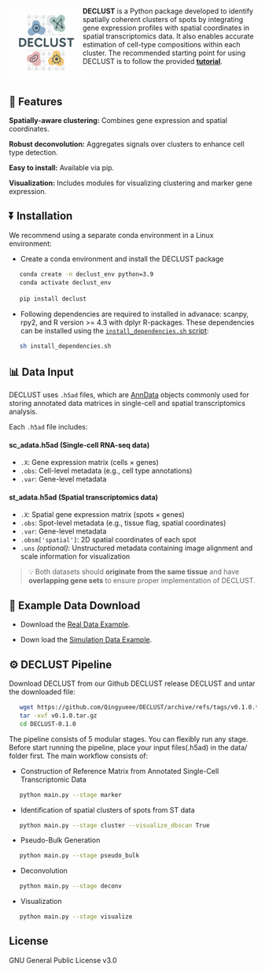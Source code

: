 #  <img src="./logo.png" align="left" height="150" /></a>

<strong>DECLUST</strong> is a Python package developed to identify spatially coherent clusters of spots by integrating gene expression profiles with spatial coordinates in spatial transcriptomics data. It also enables accurate estimation of cell-type compositions within each cluster. The recommended starting point for using DECLUST is to follow the provided <a href="https://github.com/Qingyueee/DECLUST/blob/main/tutorial.ipynb" target="_blank">**tutorial**</a>.


<br> 

## 🌟 Features

 **Spatially-aware clustering:** Combines gene expression and spatial coordinates.

 **Robust deconvolution:** Aggregates signals over clusters to enhance cell type detection.

 **Easy to install:** Available via pip.

 **Visualization:** Includes modules for visualizing clustering and marker gene expression.

## ⏬ Installation

We recommend using a separate conda environment in a Linux environment:

- Create a conda environment and install the DECLUST package

```bash
   conda create -n declust_env python=3.9
   conda activate declust_env

   pip install declust
```
- Following dependencies are required to installed in advanace: scanpy, rpy2, and R version >= 4.3 with dplyr R-packages. These dependencies can be installed using the [`install_dependencies.sh` script](https://github.com/Qingyueee/DECLUST/blob/main/install_dependencies.sh):

```bash
   sh install_dependencies.sh
```

## 📊 Data Input

DECLUST uses `.h5ad` files, which are [AnnData](https://anndata.readthedocs.io/en/latest/) objects commonly used for storing annotated data matrices in single-cell and spatial transcriptomics analysis.

Each `.h5ad` file includes:

#### **sc_adata.h5ad** (Single-cell RNA-seq data)
- `.X`: Gene expression matrix (cells × genes)
- `.obs`: Cell-level metadata (e.g., cell type annotations)
- `.var`: Gene-level metadata

#### **st_adata.h5ad** (Spatial transcriptomics data)
- `.X`: Spatial gene expression matrix (spots × genes)
- `.obs`: Spot-level metadata (e.g., tissue flag, spatial coordinates)
- `.var`: Gene-level metadata
- `.obsm['spatial']`: 2D spatial coordinates of each spot
- `.uns` *(optional)*: Unstructured metadata containing image alignment and scale information for visualization

> 💡 Both datasets should **originate from the same tissue** and have **overlapping gene sets** to ensure proper implementation of DECLUST.

## 🔗 Example Data Download  

- Download the [Real Data Example](https://drive.google.com/uc?export=download&id=1LrSQYf1_IqQzxx7GeJrbBsEyuLLHHERC). 
   
- Down load the [Simulation Data Example](https://drive.google.com/file/d/1aq1Whk3sBcNudLqgDzNQFcoU3n2ANRnZ/view?usp=sharing).


## ⚙️ DECLUST Pipeline

Download DECLUST from our Github DECLUST release DECLUST and untar the downloaded file:

```bash
   wget https://github.com/Qingyueee/DECLUST/archive/refs/tags/v0.1.0.tar.gz
   tar -xvf v0.1.0.tar.gz
   cd DECLUST-0.1.0
```

The pipeline consists of 5 modular stages. You can flexibly run any stage. Before start running the pipeline, place your input files(.h5ad) in the data/ folder first.
The main workflow consists of:


- Construction of Reference Matrix from Annotated Single-Cell Transcriptomic Data
  
```bash
   python main.py --stage marker
```

- Identification of spatial clusters of spots from ST data

```bash
   python main.py --stage cluster --visualize_dbscan True
```

- Pseudo-Bulk Generation
  
```bash
   python main.py --stage pseudo_bulk
```
- Deconvolution
  
```bash
   python main.py --stage deconv
```

- Visualization
  
```bash
   python main.py --stage visualize
```

## License  

GNU General Public License v3.0
